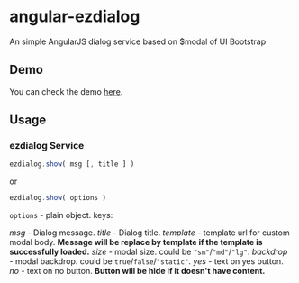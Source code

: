 angular-ezdialog
================

An simple AngularJS dialog service based on $modal of UI Bootstrap

Demo
----
You can check the demo [here](https://rawgit.com/eight04/angular-ezdialog/dev/example.html).

Usage
-----
### ezdialog Service
```JavaScript
ezdialog.show( msg [, title ] )
```
or
```JavaScript
ezdialog.show( options )
```
`options` - plain object. keys:

*msg* - Dialog message.
*title* - Dialog title.
*template* - template url for custom modal body.
**Message will be replace by template if the template is successfully loaded.**
*size* - modal size. could be `"sm"`/`"md"`/`"lg"`.
*backdrop* - modal backdrop. could be `true`/`false`/`"static"`.
*yes* - text on yes button.
*no* - text on no button.
**Button will be hide if it doesn't have content.**
